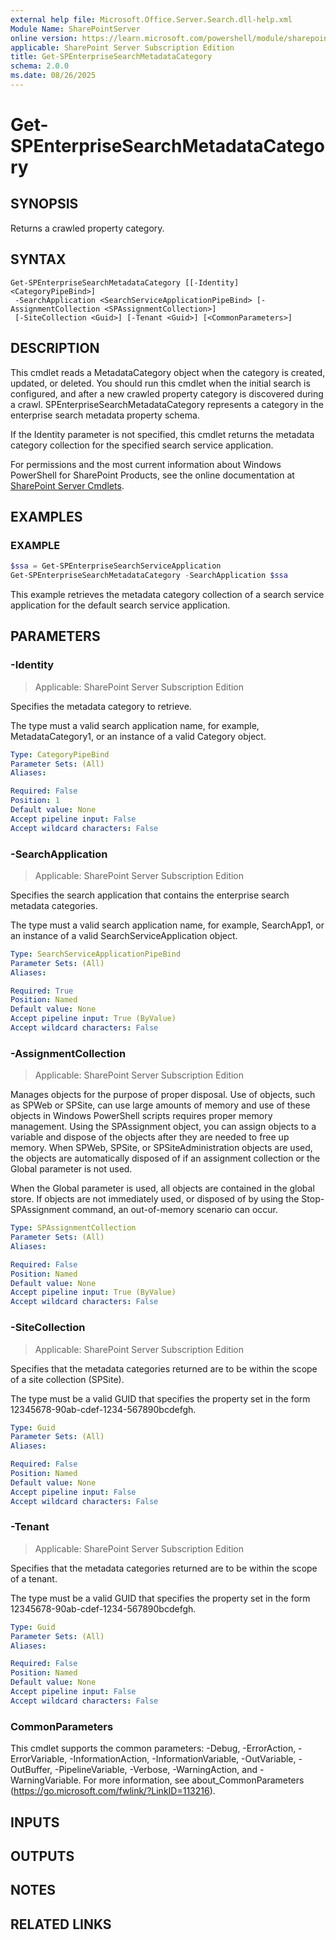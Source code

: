 ```yaml
---
external help file: Microsoft.Office.Server.Search.dll-help.xml
Module Name: SharePointServer
online version: https://learn.microsoft.com/powershell/module/sharepoint-server/get-spenterprisesearchmetadatacategory
applicable: SharePoint Server Subscription Edition
title: Get-SPEnterpriseSearchMetadataCategory
schema: 2.0.0
ms.date: 08/26/2025
---
```


# Get-SPEnterpriseSearchMetadataCategory

## SYNOPSIS
Returns a crawled property category.

## SYNTAX

```
Get-SPEnterpriseSearchMetadataCategory [[-Identity] <CategoryPipeBind>]
 -SearchApplication <SearchServiceApplicationPipeBind> [-AssignmentCollection <SPAssignmentCollection>]
 [-SiteCollection <Guid>] [-Tenant <Guid>] [<CommonParameters>]
```

## DESCRIPTION
This cmdlet reads a MetadataCategory object when the category is created, updated, or deleted.
You should run this cmdlet when the initial search is configured, and after a new crawled property category is discovered during a crawl.
SPEnterpriseSearchMetadataCategory represents a category in the enterprise search metadata property schema.

If the Identity parameter is not specified, this cmdlet returns the metadata category collection for the specified search service application.

For permissions and the most current information about Windows PowerShell for SharePoint Products, see the online documentation at [SharePoint Server Cmdlets](https://learn.microsoft.com/powershell/sharepoint/sharepoint-server/sharepoint-server-cmdlets).

## EXAMPLES

### EXAMPLE
```powershell
$ssa = Get-SPEnterpriseSearchServiceApplication
Get-SPEnterpriseSearchMetadataCategory -SearchApplication $ssa
```

This example retrieves the metadata category collection of a search service application for the default search service application.

## PARAMETERS

### -Identity

> Applicable: SharePoint Server Subscription Edition

Specifies the metadata category to retrieve.

The type must a valid search application name, for example, MetadataCategory1, or an instance of a valid Category object.

```yaml
Type: CategoryPipeBind
Parameter Sets: (All)
Aliases:

Required: False
Position: 1
Default value: None
Accept pipeline input: False
Accept wildcard characters: False
```

### -SearchApplication

> Applicable: SharePoint Server Subscription Edition

Specifies the search application that contains the enterprise search metadata categories.

The type must a valid search application name, for example, SearchApp1, or an instance of a valid SearchServiceApplication object.

```yaml
Type: SearchServiceApplicationPipeBind
Parameter Sets: (All)
Aliases:

Required: True
Position: Named
Default value: None
Accept pipeline input: True (ByValue)
Accept wildcard characters: False
```

### -AssignmentCollection

> Applicable: SharePoint Server Subscription Edition

Manages objects for the purpose of proper disposal. Use of objects, such as SPWeb or SPSite, can use large amounts of memory and use of these objects in Windows PowerShell scripts requires proper memory management. Using the SPAssignment object, you can assign objects to a variable and dispose of the objects after they are needed to free up memory. When SPWeb, SPSite, or SPSiteAdministration objects are used, the objects are automatically disposed of if an assignment collection or the Global parameter is not used.

When the Global parameter is used, all objects are contained in the global store. If objects are not immediately used, or disposed of by using the Stop-SPAssignment command, an out-of-memory scenario can occur.

```yaml
Type: SPAssignmentCollection
Parameter Sets: (All)
Aliases:

Required: False
Position: Named
Default value: None
Accept pipeline input: True (ByValue)
Accept wildcard characters: False
```

### -SiteCollection

> Applicable: SharePoint Server Subscription Edition

Specifies that the metadata categories returned are to be within the scope of a site collection (SPSite).

The type must be a valid GUID that specifies the property set in the form 12345678-90ab-cdef-1234-567890bcdefgh.

```yaml
Type: Guid
Parameter Sets: (All)
Aliases:

Required: False
Position: Named
Default value: None
Accept pipeline input: False
Accept wildcard characters: False
```

### -Tenant

> Applicable: SharePoint Server Subscription Edition

Specifies that the metadata categories returned are to be within the scope of a tenant.

The type must be a valid GUID that specifies the property set in the form 12345678-90ab-cdef-1234-567890bcdefgh.

```yaml
Type: Guid
Parameter Sets: (All)
Aliases:

Required: False
Position: Named
Default value: None
Accept pipeline input: False
Accept wildcard characters: False
```

### CommonParameters
This cmdlet supports the common parameters: -Debug, -ErrorAction, -ErrorVariable, -InformationAction, -InformationVariable, -OutVariable, -OutBuffer, -PipelineVariable, -Verbose, -WarningAction, and -WarningVariable. For more information, see about_CommonParameters (https://go.microsoft.com/fwlink/?LinkID=113216).

## INPUTS

## OUTPUTS

## NOTES

## RELATED LINKS
